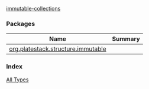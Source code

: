 [immutable-collections](.)

### Packages

| Name | Summary |
|---|---|
| [org.platestack.structure.immutable](org.platestack.structure.immutable/index.md) |  |

### Index

[All Types](alltypes/index.md)
